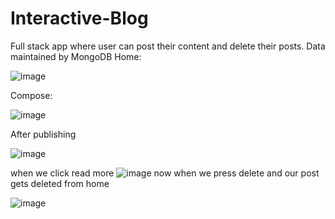# Interactive-Blog
Full stack app where user can post their content and delete their posts. Data maintained by MongoDB
Home:

![image](https://user-images.githubusercontent.com/79750961/120927432-672e1c00-c6fe-11eb-97d3-e46e1bc8d4aa.png)

Compose:

![image](https://user-images.githubusercontent.com/79750961/120927460-7c0aaf80-c6fe-11eb-9c2d-d048d5448924.png)

After publishing

![image](https://user-images.githubusercontent.com/79750961/120927502-a2c8e600-c6fe-11eb-9659-7ce89d30d60e.png)

when we click read more
![image](https://user-images.githubusercontent.com/79750961/120927542-cd1aa380-c6fe-11eb-8438-45d4f253aeaa.png)
now when we press delete and our post gets deleted from home

![image](https://user-images.githubusercontent.com/79750961/120927432-672e1c00-c6fe-11eb-97d3-e46e1bc8d4aa.png)
